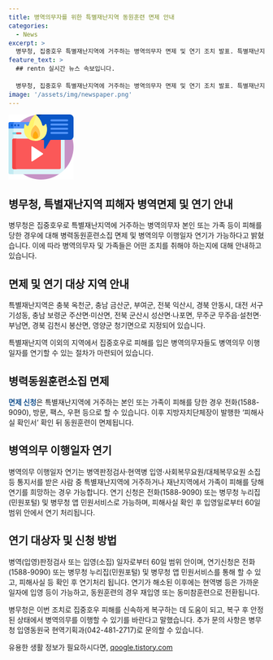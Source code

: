 ```yaml
---
title: 병역의무자를 위한 특별재난지역 동원훈련 면제 안내
categories:
  - News
excerpt: >
  병무청, 집중호우 특별재난지역에 거주하는 병역의무자 면제 및 연기 조치 발표. 특별재난지역 주민, 가족 피해 확인 시 올해 동원훈련 면제, 병역의무 이행일자 연기 가능. 면제 및 연기 신청은 피해사실 확인서로 가능하며, 연기 처리 후 복구 상태에서 병역이행 바람. 집중호우 피해 병역의무자 이번 조치로 도움될 것 기대. (출처: 정책브리핑)
feature_text: >
  ## rentn 실시간 뉴스 속보입니다.

  병무청, 집중호우 특별재난지역에 거주하는 병역의무자 면제 및 연기 조치 발표. 특별재난지역 주민, 가족 피해 확인 시 올해 동원훈련 면제, 병역의무 이행일자 연기 가능. 면제 및 연기 신청은 피해사실 확인서로 가능하며, 연기 처리 후 복구 상태에서 병역이행 바람. 집중호우 피해 병역의무자 이번 조치로 도움될 것 기대. (출처: 정책브리핑)
image: '/assets/img/newspaper.png'
---
```


<p><img src="/assets/img/news.png" alt="rentncar 속보" /></p>

<h2 data-ke-size="size26">병무청, 특별재난지역 피해자 병역면제 및 연기 안내</h2>

<p>병무청은 집중호우로 특별재난지역에 거주하는 병역의무자 본인 또는 가족 등이 피해를 당한 경우에 대해 병력동원훈련소집 면제 및 병역의무 이행일자 연기가 가능하다고 밝혔습니다. 이에 따라 병역의무자 및 가족들은 어떤 조치를 취해야 하는지에 대해 안내하고 있습니다. </p>

<h2 data-ke-size="size24">면제 및 연기 대상 지역 안내</h2>

<p>특별재난지역은 충북 옥천군, 충남 금산군, 부여군, 전북 익산시, 경북 안동시, 대전 서구 기성동, 충남 보령군 주산면·미산면, 전북 군산시 성산면·나포면, 무주군 무주읍·설천면·부남면, 경북 김천시 봉산면, 영양군 청기면으로 지정되어 있습니다.</p>

<p>특별재난지역 이외의 지역에서 집중호우로 피해를 입은 병역의무자들도 병역의무 이행일자를 연기할 수 있는 절차가 마련되어 있습니다.</p>

<h2 data-ke-size="size24">병력동원훈련소집 면제</h2>

<p><b><span style="color: #1a5490;">면제 신청</span></b>은 특별재난지역에 거주하는 본인 또는 가족이 피해를 당한 경우 전화(1588-9090), 방문, 팩스, 우편 등으로 할 수 있습니다. 이후 지방자치단체장이 발행한 ‘피해사실 확인서’ 확인 뒤 동원훈련이 면제됩니다. </p>

<h2 data-ke-size="size24">병역의무 이행일자 연기</h2>

<p>병역의무 이행일자 연기는 병역판정검사·현역병 입영·사회복무요원/대체복무요원 소집 등 통지서를 받은 사람 중 특별재난지역에 거주하거나 재난지역에서 가족이 피해를 당해 연기를 희망하는 경우 가능합니다. 연기 신청은 전화(1588-9090) 또는 병무청 누리집(민원포털) 및 병무청 앱 민원서비스로 가능하며, 피해사실 확인 후 입영일로부터 60일 범위 안에서 연기 처리됩니다.</p>

<h2 data-ke-size="size24">연기 대상자 및 신청 방법</h2>

<p>병역(입영)판정검사 또는 입영(소집) 일자로부터 60일 범위 안이며, 연기신청은 전화(1588-9090) 또는 병무청 누리집(민원포털) 및 병무청 앱 민원서비스를 통해 할 수 있고, 피해사실 등 확인 후 연기처리 됩니다. 연기가 해소된 이후에는 현역병 등은 가까운 일자에 입영 등이 가능하고, 동원훈련의 경우 재입영 또는 동미참훈련으로 전환됩니다.</p>

<p>병무청은 이번 조치로 집중호우 피해를 신속하게 복구하는 데 도움이 되고, 복구 후 안정된 상태에서 병역의무를 이행할 수 있기를 바란다고 말했습니다. 추가 문의 사항은 병무청 입영동원국 현역기획과(042-481-2717)로 문의할 수 있습니다.</p>
유용한 생활 정보가 필요하시다면, <a href="https://qoogle.tistory.com" rel="dofollow">qoogle.tistory.com</a>


